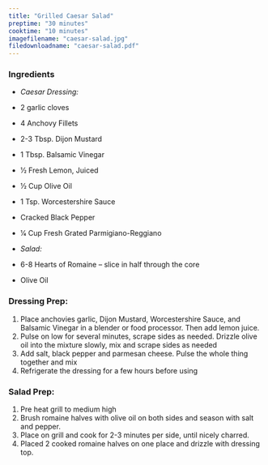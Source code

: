 ```yaml
---
title: "Grilled Caesar Salad"
preptime: "30 minutes"
cooktime: "10 minutes"
imagefilename: "caesar-salad.jpg"
filedownloadname: "caesar-salad.pdf"
---
```

### Ingredients
* *Caesar Dressing:*
* 2 garlic cloves
* 4 Anchovy Fillets
* 2-3 Tbsp. Dijon Mustard
* 1 Tbsp. Balsamic Vinegar
* 1⁄2 Fresh Lemon, Juiced
* 1⁄2 Cup Olive Oil
* 1 Tsp. Worcestershire Sauce
* Cracked Black Pepper
* 1⁄4 Cup Fresh Grated Parmigiano-Reggiano

* *Salad:*
* 6-8 Hearts of Romaine – slice in half through the core
* Olive Oil

### Dressing Prep:
1. Place anchovies garlic, Dijon Mustard, Worcestershire Sauce, and Balsamic Vinegar in a blender or food processor. Then add lemon juice.
2. Pulse on low for several minutes, scrape sides as needed. Drizzle olive oil into the mixture slowly, mix and scrape sides as needed
3. Add salt, black pepper and parmesan cheese. Pulse the whole thing together and mix
4. Refrigerate the dressing for a few hours before using

### Salad Prep:
1. Pre heat grill to medium high
2. Brush romaine halves with olive oil on both sides and season with salt and pepper.
3. Place on grill and cook for 2-3 minutes per side, until nicely charred.
4. Placed 2 cooked romaine halves on one place and drizzle with dressing top.